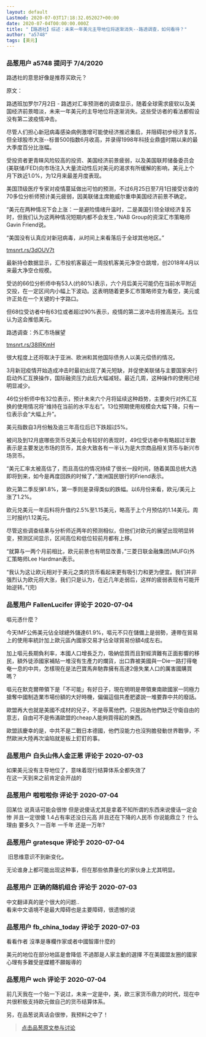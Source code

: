```yaml
---
layout: default
Lastmod: 2020-07-03T17:18:32.052027+00:00
date: 2020-07-04T00:00:00.000Z
title: "【路透社】综述：未来一年美元主导地位将逐渐消失--路透调查，如何看待？"
author: "a5748"
tags: [美元]
---
```



### 品葱用户 **a5748** 提问于 7/4/2020
    
路透社的意思好像是推荐买欧元？  
  
原文：  
  
路透班加罗尔7月2日 - 路透对汇率预测者的调查显示，随着全球需求疲软以及美国经济前景暗淡，未来一年美元的主导地位将逐渐消失。这些受访者的看法都假设没有第二波疫情冲击。  
  
尽管人们担心新冠病毒感染病例激增可能使经济推迟重启，并阻碍初步经济复苏，但全球股市大涨--标普500指数6月收高，并录得1998年科技业鼎盛时期以来的最大季度百分比涨幅。  
  
受投资者更青睐风险较高的投资、美国经济前景疲弱，以及美国联邦储备委员会(美联储/FED)向市场注入大量流动性后对美元的渴求有所缓解的影响，美元上个月下跌近1.0%，为12月来最差月度表现。  
  
美国顶级医疗专家对疫情蔓延做出可怕的预测，不过6月25日至7月1日接受访查的70多位分析师预计美元疲弱，因美联储主席鲍威尔重申美国经济前景不确定。  
  
“美元在两种情况下会上涨：一是避险情绪升温时，二是美国引领全球经济复苏时，但我们认为这两种情况短期内都不会发生，”NAB Group的资深汇市策略师Gavin Friend说。  
  
“美国没有认真应对新冠病毒，从时间上来看落后于全球其他地区。”  
  
[tmsnrt.rs/3dOUV7t]( "https://tmsnrt.rs/3dOUV7t")  
  
最新持仓数据显示，汇市投机客最近一周投机客美元净空仓跳增，创2018年4月以来最大净空仓规模。  
  
受访的66位分析师中有53人(约80%)表示，六个月后美元可能仍在当前水平附近交投，在一定区间内小幅上下波动。这表明随着更多汇市策略师变为看空，美元或许正处在一个关键的十字路口。  
  
但68位受访者中有63位或者超过90%表示，疫情的第二波冲击将推高美元。五位认为这会推低美元。  
  
路透调查：外汇市场展望  
  
[tmsnrt.rs/38lRKmH]( "https://tmsnrt.rs/38lRKmH")  
  
很大程度上还将取决于亚洲、欧洲和其他国际债务人以美元偿债的情况。  
  
3月新冠疫情开始造成冲击时最初出现了美元短缺，并促使美联储与主要国家央行启动外汇互换操作，国际融资压力此后大幅减轻。最近几周，这种操作的使用已经明显减少。  
  
46位分析师中有32位表示，预计未来六个月将延续这种趋势，主要央行对外汇互换的使用情况将“维持在当前的水平左右”。13位预期使用规模会大幅下降，只有一位表示会“大幅上升”。  
  
美元指数自3月份触及逾三年高位后已下跌超过5%。  
  
被问及到12月底哪些货币兑美元会有较好的表现时，49位受访者中有略超过半数表示是主要发达市场的货币，其余大致各有一半认为是大宗商品相关货币与新兴市场货币。  
  
“美元汇率太被高估了，而且高估的情况持续了很长一段时间，随着美国总统大选即将到来，如今是再度回跌的时候了，”澳洲国民银行的Friend表示。  
  
欧元第二季反弹1.8%，第一季则是录得类似的跌幅。以6月份来看，欧元/美元上涨了1.2%。  
  
欧元兑美元一年后料将升值约2.5%至1.15美元，略高于上个月预估的1.14美元。周三时报约1.12美元。  
  
尽管这些调查结果与分析师近两年的预测相似，但他们对欧元的展望出现明显转变，预测区间显示，区间高位和低位较前月都有上移。  
  
“就算与一两个月前相比，欧元前景也有明显改善，”三菱日联金融集团(MUFG)外汇策略师Lee Hardman表示。  
  
“我认为这让欧元相对于美元之类的货币看起来更有吸引力和更为便宜。我们并非强烈认为欧元将大涨，我们只是认为，在近几年走弱后，这样的疲弱表现有可能开始逆转。”(完)
    
                

### 品葱用户 **FallenLucifer** 评论于 2020-07-04
        
嘔元憑什麼？  
  
今天IMF公佈美元佔全球總外儲達61.9%，嘔元不只在儲備上是弱勢，連帶在貿易上的使用率統計加上歐元區內國家交易才佔全球貿易份額4成左右。  
  
加上嘔元長期負利率，本國人口增長乏力，吸納低質而且對經濟難有正面影響的移民，額外徒添國家補貼一堆沒有生產力的爛貨，出口靠被美國與一Die一路打得奄奄一息的中共，怎樣現在是法巴寶馬奔馳靠擁有高達2億失業人口的厲害國購買嗎？  
  
嘔元在默克爾帶領下是「不可能」有好日子，現在明明是帶領東南歐國家一同極力搶奪中國制造業市場份額的大好時機，偏偏這個共產肥婆說一堆要靠中共的廢話。  
  
歐盟再大也就是美國不成材的兒子，不是辱罵他們，只是因為他們缺乏守衛自由的意志，自由可不是佈滿歐盟的cheap人能夠買得起的東西。  
  
歐盟該慶幸的是，中共不是二戰日本德國，他們沒能力也沒狗膽發動世界戰爭，不然歐洲大陸再次淪陷就是板上釘釘的事。
        
                

### 品葱用户 **白头山伟人金正恩** 评论于 2020-07-03
        
如果美元没有主导地位了，意味着现行结算体系全都失效了  
在这一天到来之前肯定会开战的
        
                

### 品葱用户 **啦啦啦你** 评论于 2020-07-04
        
回某位 说真话可能会很惨 但是说傻话尤其是拿着不知所谓的东西来说傻话一定会惨 并且一定很傻 1.4占有率还没日元高 并且还在下降的人民币 你说能鼎立？ 什么理由 要多久？一百年 一千年 还是一万年?
        
                

### 品葱用户 **gratesque** 评论于 2020-07-04
        
 旧思维意识不到新变化。  
  
无论谁身上都可能出现这种事，但在那些依靠量化的家伙身上尤其明显。
        
                

### 品葱用户 **正确的随机组合** 评论于 2020-07-03
        
中文翻译真的是个很大的问题..  
看来中文语境不是最大障碍也是主要障碍，很遗憾的说
        
                

### 品葱用户 **fb_china_today** 评论于 2020-07-03
        
看看作者 沒準是專欄作家或者中國智庫什麼的  
  
美元的地位在部分地區是會降低 不過那是人家主動的選擇 不在美國盟友圈的國家心理有多難受是媒體不願報導的
        
                

### 品葱用户 **wch** 评论于 2020-07-04
        
前几天我在一个贴一下说过，未来一定是中，美，欧三家货币鼎力的时代，现在中共很积极支持欧元做自己的货币结算体系。  
  
另，在品葱说真话会很惨，我预料之中了！
        
                





> [点击品葱原文参与讨论](https://pincong.rocks/question/28045)


